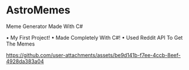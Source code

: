 # AstroMemes
Meme Generator Made With C#

• My First Project!
• Made Completely With C#!
• Used Reddit API To Get The Memes


https://github.com/user-attachments/assets/be9d141b-f7ee-4ccb-8eef-4928da383a04

